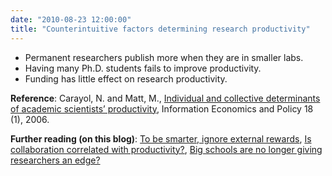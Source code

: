 ```yaml
---
date: "2010-08-23 12:00:00"
title: "Counterintuitive factors determining research productivity"
---
```




- Permanent researchers publish more when they are in smaller labs.
- Having many Ph.D. students fails to improve productivity.
- Funding has little effect on research productivity.


__Reference__: Carayol, N. and Matt, M., [Individual and collective determinants of academic scientists&rsquo; productivity](https://ideas.repec.org/a/eee/iepoli/v18y2006i1p55-72.html), Information Economics and Policy 18 (1), 2006.

__Further reading (on this blog)__: [To be smarter, ignore external rewards](/lemire/blog/2009/08/26/to-be-smarter-ignore-external-rewards/), [Is collaboration correlated with productivity?](/lemire/blog/2009/07/02/is-collaboration-correlated-with-productivity/), [Big schools are no longer giving researchers an edge?](/lemire/blog/2006/08/09/big-schools-are-not-longer-giving-researchers-an-edge/)

